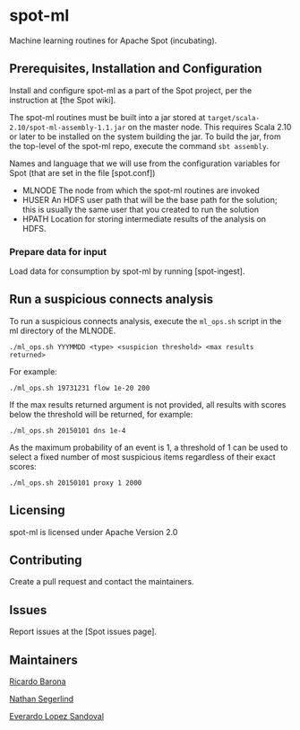 # spot-ml

Machine learning routines for Apache Spot (incubating).

## Prerequisites, Installation and Configuration

Install and configure spot-ml as a part of the Spot project, per the instruction at
[the Spot wiki].

The spot-ml routines must be built into a jar stored at `target/scala-2.10/spot-ml-assembly-1.1.jar` on the master node. This requires Scala 2.10 or later to be installed on the system building the jar. To build the jar, from the top-level of the spot-ml repo, execute the command `sbt assembly`.

Names and language that we will use from the configuration variables for Spot (that are set in the file [spot.conf])

- MLNODE The node from which the spot-ml routines are invoked
- HUSER An HDFS user path that will be the base path for the solution; this is usually the same user that you created to run the solution
- HPATH Location for storing intermediate results of the analysis on HDFS.

### Prepare data for input 

Load data for consumption by spot-ml by running [spot-ingest].


## Run a suspicious connects analysis

To run a suspicious connects analysis, execute the  `ml_ops.sh` script in the ml directory of the MLNODE.
```
./ml_ops.sh YYYMMDD <type> <suspicion threshold> <max results returned>
```


For example:  
```
./ml_ops.sh 19731231 flow 1e-20 200
```

If the max results returned argument is not provided, all results with scores below the threshold will be returned, for example:
```
./ml_ops.sh 20150101 dns 1e-4
```

As the maximum probability of an event is 1, a threshold of 1 can be used to select a fixed number of most suspicious items regardless of their exact scores:
```
./ml_ops.sh 20150101 proxy 1 2000
```



## Licensing

spot-ml is licensed under Apache Version 2.0

## Contributing

Create a pull request and contact the maintainers.

## Issues

Report issues at the [Spot issues page].

## Maintainers

[Ricardo Barona](https://github.com/rabarona)

[Nathan Segerlind](https://github.com/NathanSegerlind)

[Everardo Lopez Sandoval](https://github.com/EverLoSa)
